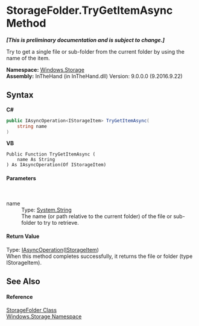 # StorageFolder.TryGetItemAsync Method 
 _**\[This is preliminary documentation and is subject to change.\]**_

Try to get a single file or sub-folder from the current folder by using the name of the item.

**Namespace:**&nbsp;<a href="N_Windows_Storage">Windows.Storage</a><br />**Assembly:**&nbsp;InTheHand (in InTheHand.dll) Version: 9.0.0.0 (9.2016.9.22)

## Syntax

**C#**<br />
``` C#
public IAsyncOperation<IStorageItem> TryGetItemAsync(
	string name
)
```

**VB**<br />
``` VB
Public Function TryGetItemAsync ( 
	name As String
) As IAsyncOperation(Of IStorageItem)
```


#### Parameters
&nbsp;<dl><dt>name</dt><dd>Type: <a href="http://msdn2.microsoft.com/en-us/library/s1wwdcbf" target="_blank">System.String</a><br />The name (or path relative to the current folder) of the file or sub-folder to try to retrieve.</dd></dl>

#### Return Value
Type: <a href="T_Windows_Foundation_IAsyncOperation_1">IAsyncOperation</a>(<a href="T_Windows_Storage_IStorageItem">IStorageItem</a>)<br />When this method completes successfully, it returns the file or folder (type IStorageItem).

## See Also


#### Reference
<a href="T_Windows_Storage_StorageFolder">StorageFolder Class</a><br /><a href="N_Windows_Storage">Windows.Storage Namespace</a><br />